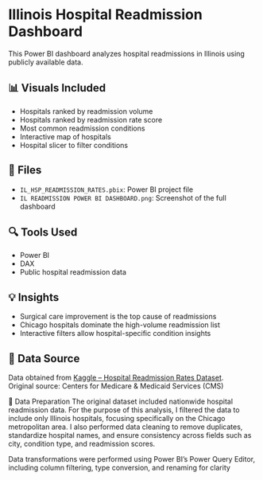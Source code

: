 # Illinois Hospital Readmission Dashboard

This Power BI dashboard analyzes hospital readmissions in Illinois using publicly available data.

## 📊 Visuals Included
- Hospitals ranked by readmission volume
- Hospitals ranked by readmission rate score
- Most common readmission conditions
- Interactive map of hospitals
- Hospital slicer to filter conditions

## 📁 Files
- `IL_HSP_READMISSION_RATES.pbix`: Power BI project file
- `IL READMISSION POWER BI DASHBOARD.png`: Screenshot of the full dashboard

## 🔍 Tools Used
- Power BI
- DAX
- Public hospital readmission data

## 💡 Insights
- Surgical care improvement is the top cause of readmissions
- Chicago hospitals dominate the high-volume readmission list
- Interactive filters allow hospital-specific condition insights

## 📂 Data Source

Data obtained from [Kaggle – Hospital Readmission Rates Dataset](https://www.kaggle.com/datasets/thedevastator/hospital-care-quality-measures).  
Original source: Centers for Medicare & Medicaid Services (CMS)

🔧 Data Preparation
The original dataset included nationwide hospital readmission data. For the purpose of this analysis, I filtered the data to include only Illinois hospitals, focusing specifically on the Chicago metropolitan area. I also performed data cleaning to remove duplicates, standardize hospital names, and ensure consistency across fields such as city, condition type, and readmission scores.

Data transformations were performed using Power BI’s Power Query Editor, including column filtering, type conversion, and renaming for clarity
